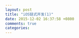 ```yaml
---
layout: post
title: "iOS链式开发(1)"
date: 2015-12-02 16:37:58 +0800
comments: true
categories: 
---
```

